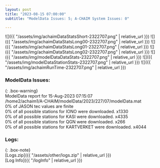 ```yaml
---
layout: post
title: "2023-08-15 07:00:00"
subtitle: "ModelData Issues: 5; A-CHAIM System Issues: 0"

---
```


![]({{ "/assets/img/achaimDataStatsShort-2322707.png" | relative_url }})
![]({{ "/assets/img/achaimDataStatsLong00-2322707.png" | relative_url }})
![]({{ "/assets/img/achaimDataStatsLong01-2322707.png" | relative_url }})
![]({{ "/assets/img/achaimDataStatsLong02-2322707.png" | relative_url }})
![]({{ "/assets/img/modelDataDataStats-2322707.png" | relative_url }})
![]({{ "/assets/img/modelDataStationStats-2322707.png" | relative_url }})
![]({{ "/assets/img/achaimRunTime-2322707.png" | relative_url }})


### ModelData Issues:  
  
{: .box-warning}  
 ModelData report for 15-Aug-2023 07:15:07   
 /home2/achaim1/A-CHAIM/modelData/2023/227/07/modelData.mat   
 0% of JASON tec values are finite   
 0% of all possible stations for IONO were downloaded. x1330   
 0% of all possible stations for KASI were downloaded. x4335   
 0% of all possible stations for QGN were downloaded. x266   
 0% of all possible stations for KARTVERKET were downloaded. x4044   
  


### Logs:  
  
{: .box-note}  
[Logs.zip]({{ "/assets/other/logs.zip" | relative_url }})  
[Log Info]({{ "/logInfo" | relative_url }})  
